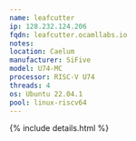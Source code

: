 ```yaml
---
name: leafcutter
ip: 128.232.124.206
fqdn: leafcutter.ocamllabs.io
notes: 
location: Caelum
manufacturer: SiFive
model: U74-MC
processor: RISC-V U74
threads: 4
os: Ubuntu 22.04.1
pool: linux-riscv64
---
```

{% include details.html %} 

